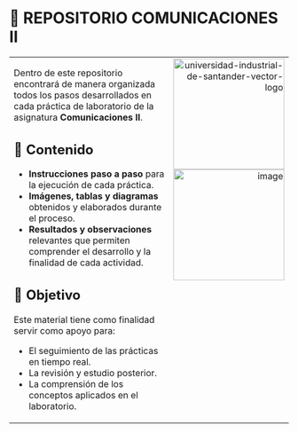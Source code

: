 # 📡 REPOSITORIO COMUNICACIONES II

<table width="100%">
<tr>
<td>

Dentro de este repositorio encontrará de manera organizada todos los pasos desarrollados en cada práctica de laboratorio de la asignatura **Comunicaciones II**.

## 📂 Contenido
- **Instrucciones paso a paso** para la ejecución de cada práctica.  
- **Imágenes, tablas y diagramas** obtenidos y elaborados durante el proceso.  
- **Resultados y observaciones** relevantes que permiten comprender el desarrollo y la finalidad de cada actividad.

## 🎯 Objetivo
Este material tiene como finalidad servir como apoyo para:
- El seguimiento de las prácticas en tiempo real.  
- La revisión y estudio posterior.  
- La comprensión de los conceptos aplicados en el laboratorio.  

</td>
<td align="right" valign="top">
  <img width="200" height="200" alt="universidad-industrial-de-santander-vector-logo" src="https://github.com/user-attachments/assets/c3706c58-b800-44cf-ba11-36ac2561635c" />
  <br>
  <img width="200" height="200" alt="image" src="https://github.com/user-attachments/assets/8c8a0cbe-f396-4efe-b7fd-681e035f18ef" />
</td>
</tr>
</table>


